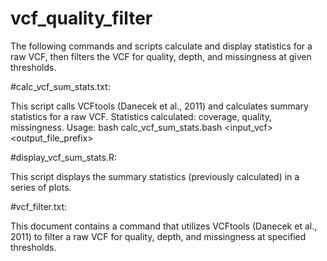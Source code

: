# vcf_quality_filter
The following commands and scripts calculate and display statistics for a raw VCF, then filters the VCF for quality, depth, and missingness at given thresholds.

#calc_vcf_sum_stats.txt:

This script calls VCFtools (Danecek et al., 2011) and calculates summary statistics for a raw VCF.
Statistics calculated: coverage, quality, missingness.
Usage: bash calc_vcf_sum_stats.bash <input_vcf> <output_file_prefix>

#display_vcf_sum_stats.R:

This script displays the summary statistics (previously calculated) in a series of plots.

#vcf_filter.txt:

This document contains a command that utilizes VCFtools (Danecek et al., 2011) to filter a raw VCF for quality, depth, and missingness at specified thresholds.
